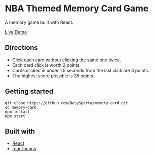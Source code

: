 # NBA Themed Memory Card Game

A memory game built with React.

[Live Demo](https://BabySparta.github.io/memory-card/)

## Directions

- Click each card without clicking the same one twice. <br>
- Each card click is worth 2 points. <br>
- Cards clicked in under 1.5 seconds from the last click are 3 points. <br>
- The highest score possible is 35 points.

## Getting started

```
git clone https://github.com/BabySparta/memory-card.git
cd memory-card
npm install
npm start
```

## Built with

- [React](https://reactjs.org/)
- [react-icons](https://www.npmjs.com/package/react-icons)
